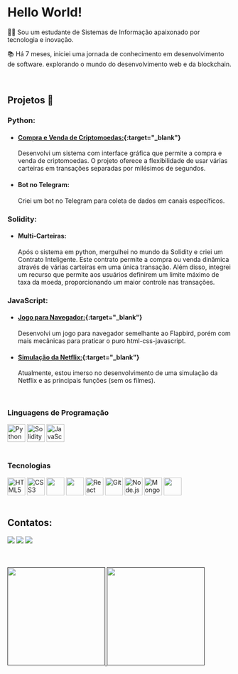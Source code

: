 # Hello World!
👨‍💻 Sou um estudante de Sistemas de Informação apaixonado por tecnologia e inovação.

📚 Há 7 meses, iniciei uma jornada de conhecimento em desenvolvimento de software. explorando o mundo do desenvolvimento web e da blockchain.

<br>

## Projetos 💼
### Python:
- #### [Compra e Venda de Criptomoedas:](https://github.com/Rhuan000/PANCAKEBOT){:target="_blank"}
  Desenvolvi um sistema com interface gráfica que permite a compra e venda de criptomoedas. O projeto oferece a flexibilidade de usar várias carteiras em   transações separadas por milésimos de segundos.


- #### Bot no Telegram: 
  Criei um bot no Telegram para coleta de dados em canais específicos. 

### Solidity:
- #### Multi-Carteiras:
  Após o sistema em python, mergulhei no mundo da Solidity e criei um Contrato Inteligente. Este contrato permite a compra ou venda dinâmica através de     várias carteiras em uma única transação. Além disso, integrei um recurso que permite aos usuários definirem um limite máximo de taxa da moeda,            proporcionando um maior controle nas transações. 

### JavaScript:
- #### [Jogo para Navegador:](https://github.com/Rhuan000/The-Bird){:target="_blank"}
  Desenvolvi um jogo para navegador semelhante ao Flapbird, porém com mais mecânicas para praticar o puro html-css-javascript.

- #### [Simulação da Netflix:](https://github.com/Rhuan000/Netflix-Clone){:target="_blank"} 
  Atualmente, estou imerso no desenvolvimento de uma simulação da Netflix e as principais funções (sem os filmes).

<br>

### Linguagens de Programação
<div>
  <img width="40" height="40" src="https://cdn.jsdelivr.net/gh/devicons/devicon/icons/python/python-original.svg" alt="Python" />
  <img width="40" height="40" src="https://cdn.jsdelivr.net/gh/devicons/devicon/icons/solidity/solidity-plain.svg" alt="Solidity" />
  <img width="40" height="40" src="https://cdn.jsdelivr.net/gh/devicons/devicon/icons/javascript/javascript-original.svg" alt="JavaScript" />
</div>
<br>

### Tecnologias
<div>
  <img width="40" height="40" src="https://cdn.jsdelivr.net/gh/devicons/devicon/icons/html5/html5-original.svg" alt="HTML5" />
  <img width="40" height="40" src="https://cdn.jsdelivr.net/gh/devicons/devicon/icons/css3/css3-original.svg" alt="CSS3" />
  <img width="40" height="40" src="https://cdn.jsdelivr.net/gh/devicons/devicon/icons/sass/sass-original.svg" />
  <img width="40" height="40" src="https://cdn.jsdelivr.net/gh/devicons/devicon/icons/tailwindcss/tailwindcss-plain.svg" />
  <img width="40" height="40" src="https://cdn.jsdelivr.net/gh/devicons/devicon/icons/react/react-original.svg" alt="React" />
  <img width="40" height="40" src="https://cdn.jsdelivr.net/gh/devicons/devicon/icons/git/git-original.svg" alt="Git" />
  <img width="40" height="40" src="https://cdn.jsdelivr.net/gh/devicons/devicon/icons/nodejs/nodejs-original.svg" alt="Node.js" />
  <img width="40" height="40" src="https://cdn.jsdelivr.net/gh/devicons/devicon/icons/mongodb/mongodb-original-wordmark.svg" alt="MongoDB"/>
  <img width="40" height="40" src="https://cdn.jsdelivr.net/gh/devicons/devicon/icons/linux/linux-original.svg" />
</div>
<br>

## Contatos:

<div>
  <a href = "mailto:rhuanelias29@gmail.com"><img loading="lazy" src="https://img.shields.io/badge/Gmail-D14836?style=for-the-badge&logo=gmail&logoColor=white" target="_blank"  rel="noopener"></a>
  <a href="https://www.linkedin.com/in/rhuan-elias-003558257" target="_blank"><img loading="lazy" src="https://img.shields.io/badge/-LinkedIn-%230077B5?style=for-the-badge&logo=linkedin&logoColor=white" target="_blank"  rel="noopener"></a>   
  <a href="https://instagram.com/rhuan_elias_" target="_blank"><img loading="lazy" src="https://img.shields.io/badge/-Instagram-%23E4405F?style=for-the-badge&logo=instagram&logoColor=white" target="_blank"  rel="noopener"></a>
</div>
<br><br><br>
<div>
  <a href=""> <img height="220em" loading="lazy"  src="https://github-readme-stats-sigma-five.vercel.app/api/top-langs/?username=Rhuan000&theme=react&line_height=40&hide=css"/> </a>
  <a href=""> <img height="220em" align="top" loading="lazy"  src="https://github-readme-stats-sigma-five.vercel.app/api?username=Rhuan000&theme=react"/> </a>
</div>
